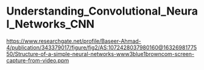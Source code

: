 # Understanding_Convolutional_Neural_Networks_CNN


https://www.researchgate.net/profile/Baseer-Ahmad-4/publication/343379017/figure/fig2/AS:1072428037980160@1632698177550/Structure-of-a-simple-neural-networks-www3blue1browncom-screen-capture-from-video.ppm
